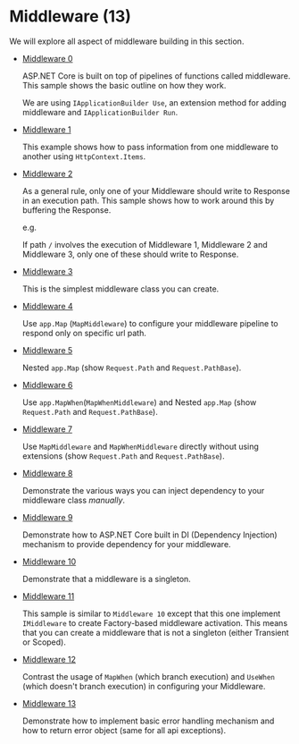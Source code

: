 # Middleware (13)

  We will explore all aspect of middleware building in this section.

  * [Middleware 0](/projects/middleware/middleware-0)

    ASP.NET Core is built on top of pipelines of functions called middleware. This sample shows the basic outline on how they work. 
    
    We are using ```IApplicationBuilder Use```, an extension method for adding middleware and ```IApplicationBuilder Run```.

  * [Middleware 1](/projects/middleware/middleware-1)
   
    This example shows how to pass information from one middleware to another using `HttpContext.Items`.

  * [Middleware 2](/projects/middleware/middleware-2)
   
    As a general rule, only one of your Middleware should write to Response in an execution path. This sample shows how to work around this by buffering the Response.

    e.g.

    If path `/` involves the execution of Middleware 1, Middleware 2 and Middleware 3, only one of these should write to Response.

  * [Middleware 3](/projects/middleware/middleware-3)
   
    This is the simplest middleware class you can create. 

  * [Middleware 4](/projects/middleware/middleware-4)
   
    Use `app.Map` (`MapMiddleware`) to configure your middleware pipeline to respond only on specific url path.

  * [Middleware 5](/projects/middleware/middleware-5)
   
    Nested `app.Map` (show `Request.Path` and `Request.PathBase`).

  * [Middleware 6](/projects/middleware/middleware-6)
   
    Use `app.MapWhen`(`MapWhenMiddleware`) and Nested `app.Map` (show `Request.Path` and `Request.PathBase`).

  * [Middleware 7](/projects/middleware/middleware-7)
   
    Use `MapMiddleware` and `MapWhenMiddleware` directly without using extensions (show `Request.Path` and `Request.PathBase`).

  * [Middleware 8](/projects/middleware/middleware-8)
   
    Demonstrate the various ways you can inject dependency to your middleware class *manually*. 

  * [Middleware 9](/projects/middleware/middleware-9)
   
    Demonstrate how to ASP.NET Core built in DI (Dependency Injection) mechanism to provide dependency for your middleware.

  * [Middleware 10](/projects/middleware/middleware-10)
   
    Demonstrate that a middleware is a singleton.

  * [Middleware 11](/projects/middleware/middleware-11)
   
    This sample is similar to `Middleware 10` except that this one implement `IMiddleware` to create Factory-based middleware activation. This means that you can create a middleware that is not a singleton (either Transient or Scoped). 

  * [Middleware 12](/projects/middleware/middleware-12)

    Contrast the usage of `MapWhen` (which branch execution) and `UseWhen` (which doesn't branch execution) in configuring your Middleware.

  * [Middleware 13](/projects/middleware/middleware-13)

    Demonstrate how to implement basic error handling mechanism and how to return error object (same for all api exceptions).

